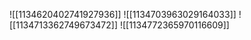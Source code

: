 ![[1134620402741927936]]
![[1134703963029164033]]
![[1134713362749673472]]
![[1134772365970116609]]
